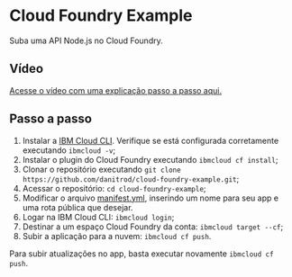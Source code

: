 # Cloud Foundry Example

Suba uma API Node.js no Cloud Foundry.

## Vídeo

[Acesse o vídeo com uma explicação passo a passo aqui.](https://youtube.com)

## Passo a passo

1. Instalar a [IBM Cloud CLI](https://github.com/IBM-Cloud/ibm-cloud-cli-release). Verifique se está configurada corretamente executando `ibmcloud -v`;
2. Instalar o plugin do Cloud Foundry executando `ibmcloud cf install`;
3. Clonar o repositório executando `git clone https://github.com/danitrod/cloud-foundry-example.git`;
4. Acessar o repositório: `cd cloud-foundry-example`;
5. Modificar o arquivo [manifest.yml](./manifest.yml), inserindo um nome para seu app e uma rota pública que desejar.
6. Logar na IBM Cloud CLI: `ibmcloud login`;
7. Destinar a um espaço Cloud Foundry da conta: `ibmcloud target --cf`;
8. Subir a aplicação para a nuvem: `ibmcloud cf push`.

Para subir atualizações no app, basta executar novamente `ibmcloud cf push`.
